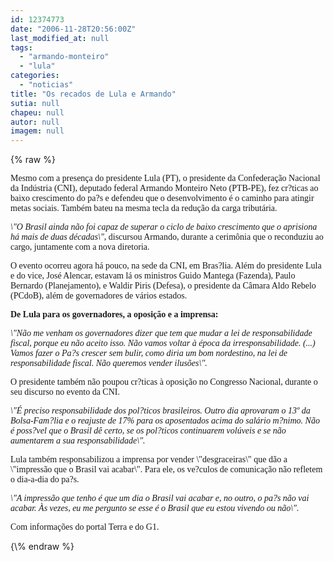 ```yaml
---
id: 12374773
date: "2006-11-28T20:56:00Z"
last_modified_at: null
tags:
  - "armando-monteiro"
  - "lula"
categories:
  - "noticias"
title: "Os recados de Lula e Armando"
sutia: null
chapeu: null
autor: null
imagem: null
---
```

{\% raw %}
<p><P><FONT face=Verdana>Mesmo com a presença do presidente&nbsp;Lula (PT), o presidente da Confederação Nacional da Indústria (CNI), deputado federal Armando Monteiro Neto (PTB-PE), fez cr?ticas ao baixo crescimento do pa?s e defendeu que o desenvolvimento é o caminho para atingir metas sociais. Também bateu na mesma tecla da redução da carga tributária. </FONT></P></p>
<p><P><FONT face=Verdana><EM>\"O Brasil ainda não foi capaz de superar o ciclo de baixo crescimento que o aprisiona há mais de duas décadas\"</EM>, discursou Armando, durante a cerimônia que o reconduziu ao cargo, juntamente com a nova diretoria.</FONT></P></p>
<p><P><FONT face=Verdana>O evento ocorreu agora há pouco, na sede da CNI, em Bras?lia. Além do presidente Lula e do vice, José Alencar, estavam lá os ministros Guido Mantega (Fazenda), Paulo Bernardo (Planejamento), e Waldir Piris (Defesa), o presidente da Câmara Aldo Rebelo (PCdoB), além de governadores de vários estados.</FONT></P></p>
<p><P><FONT face=Verdana><STRONG>De Lula para&nbsp;os governadores, a oposição&nbsp;e&nbsp;a imprensa:</STRONG></FONT></P></p>
<p><P><FONT face=Verdana><EM>\"Não me venham os governadores dizer que tem que mudar a lei de responsabilidade fiscal, porque eu não aceito isso. Não vamos voltar à época da irresponsabilidade. (...) Vamos fazer o Pa?s crescer sem bulir, como diria um bom nordestino, na lei de responsabilidade fiscal. Não queremos vender ilusões\".</EM> </FONT></P></p>
<p><P><FONT face=Verdana>O presidente também não poupou cr?ticas à oposição no Congresso Nacional, durante o seu discurso no evento da CNI. </FONT></P></p>
<p><P><FONT face=Verdana><EM>\"É preciso responsabilidade dos pol?ticos brasileiros. Outro dia aprovaram o 13º da Bolsa-Fam?lia e o reajuste de 17% para os aposentados acima do salário m?nimo. Não é poss?vel que o Brasil dê certo, se os pol?ticos continuarem volúveis e se não aumentarem a sua responsabilidade\".</EM> </FONT></P></p>
<p><P><FONT face=Verdana>Lula também responsabilizou a imprensa por vender \"desgraceiras\" que dão a \"impressão que o Brasil vai acabar\". Para ele, os ve?culos de comunicação não refletem o dia-a-dia do pa?s.</FONT></P></p>
<p><P><FONT face=Verdana><EM>\"A impressão que tenho é que um dia o Brasil vai acabar e, no outro, o pa?s não vai acabar. Às vezes, eu me pergunto se esse é o Brasil que eu estou vivendo ou não\".</EM></FONT></P></p>
<p><P><FONT face=Verdana>Com informações do portal Terra e do G1.</FONT></P> </p>
{\% endraw %}